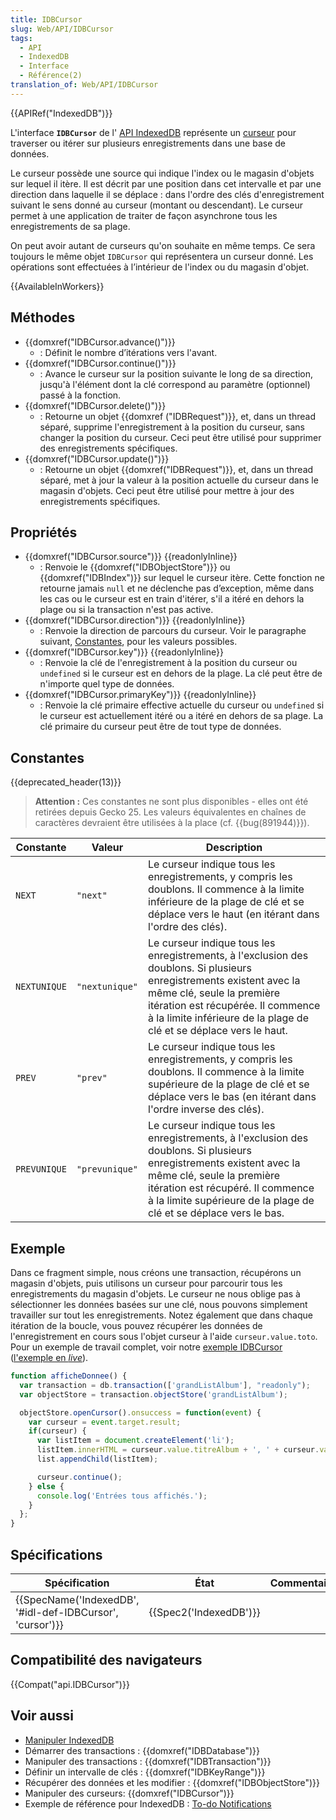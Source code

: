```yaml
---
title: IDBCursor
slug: Web/API/IDBCursor
tags:
  - API
  - IndexedDB
  - Interface
  - Référence(2)
translation_of: Web/API/IDBCursor
---
```

{{APIRef("IndexedDB")}}

L'interface **`IDBCursor`** de l' [API IndexedDB](/fr/docs/Web/API/API_IndexedDB) représente un [curseur](/fr/docs/Web/API/API_IndexedDB/Basic_Concepts_Behind_IndexedDB#range) pour traverser ou itérer sur plusieurs enregistrements dans une base de données.

Le curseur possède une source qui indique l'index ou le magasin d'objets sur lequel il itère. Il est décrit par une position dans cet intervalle et par une direction dans laquelle il se déplace : dans l'ordre des clés d'enregistrement suivant le sens donné au curseur (montant ou descendant). Le curseur permet à une application de traiter de façon asynchrone tous les enregistrements de sa plage.

On peut avoir autant de curseurs qu'on souhaite en même temps. Ce sera toujours le même objet `IDBCursor` qui représentera un curseur donné. Les opérations sont effectuées à l’intérieur de l'index ou du magasin d'objet.

{{AvailableInWorkers}}

## Méthodes

- {{domxref("IDBCursor.advance()")}}
  - : Définit le nombre d’itérations vers l'avant.
- {{domxref("IDBCursor.continue()")}}
  - : Avance le curseur sur la position suivante le long de sa direction, jusqu'à l'élément dont la clé correspond au paramètre (optionnel) passé à la fonction.
- {{domxref("IDBCursor.delete()")}}
  - : Retourne un objet {{domxref ("IDBRequest")}}, et, dans un thread séparé, supprime l'enregistrement à la position du curseur, sans changer la position du curseur. Ceci peut être utilisé pour supprimer des enregistrements spécifiques.
- {{domxref("IDBCursor.update()")}}
  - : Retourne un objet {{domxref("IDBRequest")}}, et, dans un thread séparé, met à jour la valeur à la position actuelle du curseur dans le magasin d'objets. Ceci peut être utilisé pour mettre à jour des enregistrements spécifiques.

## Propriétés

- {{domxref("IDBCursor.source")}} {{readonlyInline}}
  - : Renvoie le {{domxref("IDBObjectStore")}} ou {{domxref("IDBIndex")}} sur lequel le curseur itère. Cette fonction ne retourne jamais `null` et ne déclenche pas d’exception, même dans les cas ou le curseur est en train d'itérer, s'il a itéré en dehors la plage ou si la transaction n'est pas active.
- {{domxref("IDBCursor.direction")}} {{readonlyInline}}
  - : Renvoie la direction de parcours du curseur. Voir le paragraphe suivant, [Constantes](#constantes), pour les valeurs possibles.
- {{domxref("IDBCursor.key")}} {{readonlyInline}}
  - : Renvoie la clé de l'enregistrement à la position du curseur ou `undefined` si le curseur est en dehors de la plage. La clé peut être de n'importe quel type de données.
- {{domxref("IDBCursor.primaryKey")}} {{readonlyInline}}
  - : Renvoie la clé primaire effective actuelle du curseur ou `undefined` si le curseur est actuellement itéré ou a itéré en dehors de sa plage. La clé primaire du curseur peut être de tout type de données.

## Constantes

{{deprecated_header(13)}}

> **Attention :** Ces constantes ne sont plus disponibles - elles ont été retirées depuis Gecko 25. Les valeurs équivalentes en chaînes de caractères devraient être utilisées à la place (cf. {{bug(891944)}}).

<table class="standard-table">
  <thead>
    <tr>
      <th scope="col">Constante</th>
      <th scope="col">Valeur</th>
      <th scope="col">Description</th>
    </tr>
  </thead>
  <tbody>
    <tr>
      <td><code>NEXT</code></td>
      <td>
        <p><code>"next"</code></p>
      </td>
      <td>
        Le curseur indique tous les enregistrements, y compris les doublons. Il
        commence à la limite inférieure de la plage de clé et se déplace vers le
        haut (en itérant dans l'ordre des clés).
      </td>
    </tr>
    <tr>
      <td><code>NEXTUNIQUE</code></td>
      <td>
        <p><code>"nextunique"</code></p>
      </td>
      <td>
        Le curseur indique tous les enregistrements, à l'exclusion des doublons.
        Si plusieurs enregistrements existent avec la même clé, seule la
        première itération est récupérée. Il commence à la limite inférieure de
        la plage de clé et se déplace vers le haut.
      </td>
    </tr>
    <tr>
      <td><code>PREV</code></td>
      <td>
        <p><code>"prev"</code></p>
      </td>
      <td>
        Le curseur indique tous les enregistrements, y compris les doublons. Il
        commence à la limite supérieure de la plage de clé et se déplace vers le
        bas (en itérant dans l'ordre inverse des clés).
      </td>
    </tr>
    <tr>
      <td><code>PREVUNIQUE</code></td>
      <td>
        <p><code>"prevunique"</code></p>
      </td>
      <td>
        Le curseur indique tous les enregistrements, à l'exclusion des doublons.
        Si plusieurs enregistrements existent avec la même clé, seule la
        première itération est récupéré. Il commence à la limite supérieure de
        la plage de clé et se déplace vers le bas.
      </td>
    </tr>
  </tbody>
</table>

## Exemple

Dans ce fragment simple, nous créons une transaction, récupérons un magasin d'objets, puis utilisons un curseur pour parcourir tous les enregistrements du magasin d'objets. Le curseur ne nous oblige pas à sélectionner les données basées sur une clé, nous pouvons simplement travailler sur tout les enregistrements. Notez également que dans chaque itération de la boucle, vous pouvez récupérer les données de l'enregistrement en cours sous l'objet curseur à l'aide `curseur.value.toto`. Pour un exemple de travail complet, voir notre [exemple IDBCursor](https://github.com/mdn/IDBcursor-example/) ([l'exemple en _live_](https://mdn.github.io/IDBcursor-example/)).

```js
function afficheDonnee() {
  var transaction = db.transaction(['grandListAlbum'], "readonly");
  var objectStore = transaction.objectStore('grandListAlbum');

  objectStore.openCursor().onsuccess = function(event) {
    var curseur = event.target.result;
    if(curseur) {
      var listItem = document.createElement('li');
      listItem.innerHTML = curseur.value.titreAlbum + ', ' + curseur.value.annee;
      list.appendChild(listItem);

      curseur.continue();
    } else {
      console.log('Entrées tous affichés.');
    }
  };
}
```

## Spécifications

| Spécification                                                                | État                         | Commentaires |
| ---------------------------------------------------------------------------- | ---------------------------- | ------------ |
| {{SpecName('IndexedDB', '#idl-def-IDBCursor', 'cursor')}} | {{Spec2('IndexedDB')}} |              |

## Compatibilité des navigateurs

{{Compat("api.IDBCursor")}}

## Voir aussi

- [Manipuler IndexedDB](/fr/docs/Web/API/API_IndexedDB/Using_IndexedDB)
- Démarrer des transactions : {{domxref("IDBDatabase")}}
- Manipuler des transactions : {{domxref("IDBTransaction")}}
- Définir un intervalle de clés : {{domxref("IDBKeyRange")}}
- Récupérer des données et les modifier : {{domxref("IDBObjectStore")}}
- Manipuler des curseurs: {{domxref("IDBCursor")}}
- Exemple de référence pour IndexedDB : [To-do Notifications](https://github.com/mdn/to-do-notifications/tree/gh-pages)
